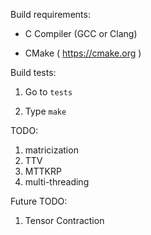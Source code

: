 Build requirements:

- C Compiler (GCC or Clang)

- CMake ( https://cmake.org )


Build tests:

1. Go to `tests`

2. Type `make`

TODO:
1. matricization
2. TTV
3. MTTKRP
4. multi-threading

Future TODO:
1. Tensor Contraction
